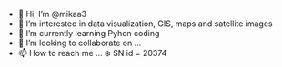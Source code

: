 - 👋 Hi, I’m @mikaa3
- 👀 I’m interested in data visualization, GIS, maps and satellite images
- 🌱 I’m currently learning Pyhon coding
- 💞️ I’m looking to collaborate on ...
- 📫 How to reach me ... ❄️ SN id = 20374

<!---
mikaa3/mikaa3 is a ✨ special ✨ repository because its `README.md` (this file) appears on your GitHub profile.
You can click the Preview link to take a look at your changes.
--->
